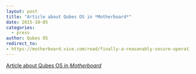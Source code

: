 ```yaml
---
layout: post
title: "Article about Qubes OS in *Motherboard*"
date: 2015-10-05
categories:
  - press
author: Qubes OS
redirect_to:
- https://motherboard.vice.com/read/finally-a-reasonably-secure-operating-system-qubes-r3
---
```


[Article about Qubes OS in *Motherboard*](https://motherboard.vice.com/read/finally-a-reasonably-secure-operating-system-qubes-r3)
